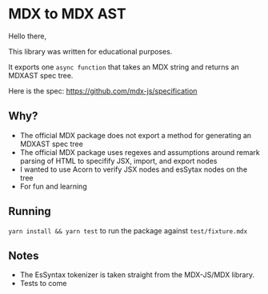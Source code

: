# MDX to MDX AST

Hello there,

This library was written for educational purposes.

It exports one `async function` that takes an MDX string and returns an MDXAST spec tree.

Here is the spec: https://github.com/mdx-js/specification

## Why?

- The official MDX package does not export a method for generating an MDXAST spec tree
- The official MDX package uses regexes and assumptions around remark parsing of HTML to specifify JSX, import, and export nodes
- I wanted to use Acorn to verify JSX nodes and esSytax nodes on the tree
- For fun and learning

## Running

`yarn install && yarn test` to run the package against `test/fixture.mdx`

## Notes

- The EsSyntax tokenizer is taken straight from the MDX-JS/MDX library.
- Tests to come

